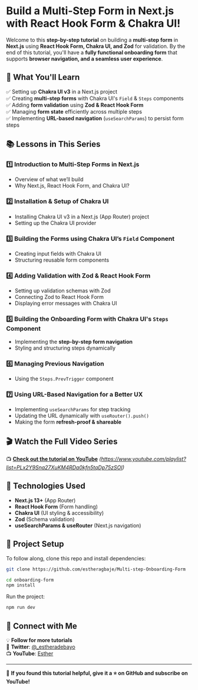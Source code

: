 # Build a Multi-Step Form in Next.js with React Hook Form & Chakra UI!

Welcome to this **step-by-step tutorial** on building a **multi-step form** in **Next.js** using **React Hook Form, Chakra UI, and Zod** for validation. By the end of this tutorial, you'll have a **fully functional onboarding form** that supports **browser navigation, and a seamless user experience**.

## 📌 What You'll Learn

✅ Setting up **Chakra UI v3** in a Next.js project  
✅ Creating **multi-step forms** with Chakra UI's `Field` & `Steps` components  
✅ Adding **form validation** using **Zod & React Hook Form**  
✅ Managing **form state** efficiently across multiple steps  
✅ Implementing **URL-based navigation** (`useSearchParams`) to persist form steps

## 📚 Lessons in This Series

### **1️⃣ Introduction to Multi-Step Forms in Next.js**

- Overview of what we’ll build
- Why Next.js, React Hook Form, and Chakra UI?

### **2️⃣ Installation & Setup of Chakra UI**

- Installing Chakra UI v3 in a Next.js (App Router) project
- Setting up the Chakra UI provider

### **3️⃣ Building the Forms using Chakra UI’s `Field` Component**

- Creating input fields with Chakra UI
- Structuring reusable form components

### **4️⃣ Adding Validation with Zod & React Hook Form**

- Setting up validation schemas with Zod
- Connecting Zod to React Hook Form
- Displaying error messages with Chakra UI

### **5️⃣ Building the Onboarding Form with Chakra UI's `Steps` Component**

- Implementing the **step-by-step form navigation**
- Styling and structuring steps dynamically

### **6️⃣ Managing Previous Navigation**

- Using the `Steps.PrevTrigger` component

### **7️⃣ Using URL-Based Navigation for a Better UX**

- Implementing `useSearchParams` for step tracking
- Updating the URL dynamically with `useRouter().push()`
- Making the form **refresh-proof & shareable**

## 🎬 Watch the Full Video Series

📺 **[Check out the tutorial on YouTube](#)** _(https://www.youtube.com/playlist?list=PLx2Y9Sna27XuKM4RDa0kfn5tqDp75zSOI)_

## 🚀 Technologies Used

- **Next.js 13+** (App Router)
- **React Hook Form** (Form handling)
- **Chakra UI** (UI styling & accessibility)
- **Zod** (Schema validation)
- **useSearchParams & useRouter** (Next.js navigation)

## 📂 Project Setup

To follow along, clone this repo and install dependencies:

```bash
git clone https://github.com/estheragbaje/Multi-step-Onboarding-Form

cd onboarding-form
npm install
```

Run the project:

```bash
npm run dev
```

## 👥 Connect with Me

💡 **Follow for more tutorials**  
📩 **Twitter**: [@\_estheradebayo](https://x.com/_estheradebayo)  
📺 **YouTube**: [Esther](https://www.youtube.com/@_estheradebayo)

---

🚀 **If you found this tutorial helpful, give it a ⭐ on GitHub and subscribe on YouTube!**
